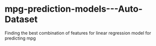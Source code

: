 # mpg-prediction-models---Auto-Dataset
Finding the best combination of features for linear regression model for predicting mpg
